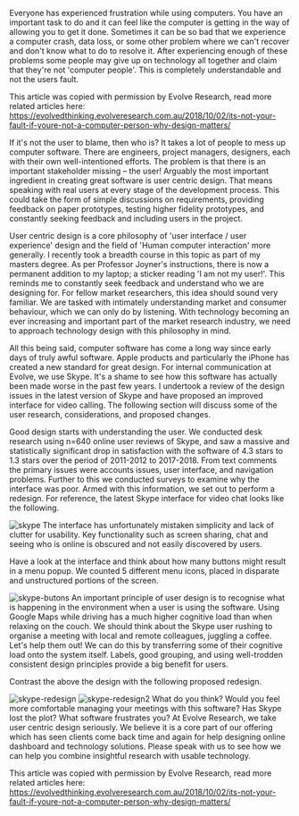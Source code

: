 Everyone has experienced frustration while using computers. You have an important task to do and it can feel like the computer is getting in the way of allowing you to get it done. Sometimes it can be so bad that we experience a computer crash, data loss, or some other problem where we can't recover and don't know what to do to resolve it. After experiencing enough of these problems some people may give up on technology all together and claim that they're not 'computer people'. This is completely understandable and not the users fault.

This article was copied with permission by Evolve Research, read more related articles here: https://evolvedthinking.evolveresearch.com.au/2018/10/02/its-not-your-fault-if-youre-not-a-computer-person-why-design-matters/

If it's not the user to blame, then who is? It takes a lot of people to mess up computer software. There are engineers, project managers, designers, each with their own well-intentioned efforts. The problem is that there is an important stakeholder missing – the user! Arguably the most important ingredient in creating great software is user centric design. That means speaking with real users at every stage of the development process. This could take the form of simple discussions on requirements, providing feedback on paper prototypes, testing higher fidelity prototypes, and constantly seeking feedback and including users in the project.

User centric design is a core philosophy of 'user interface / user experience' design and the field of 'Human computer interaction' more generally. I recently took a breadth course in this topic as part of my masters degree. As per Professor Joyner's instructions, there is now a permanent addition to my laptop; a sticker reading 'I am not my user!'. This reminds me to constantly seek feedback and understand who we are designing for. For fellow market researchers, this idea should sound very familiar. We are tasked with intimately understanding market and consumer behaviour, which we can only do by listening. With technology becoming an ever increasing and important part of the market research industry, we need to approach technology design with this philosophy in mind.

All this being said, computer software has come a long way since early days of truly awful software. Apple products and particularly the iPhone has created a new standard for great design. For internal communication at Evolve, we use Skype. It's a shame to see how this software has actually been made worse in the past few years. I undertook a review of the design issues in the latest version of Skype and have proposed an improved interface for video calling. The following section will discuss some of the user research, considerations, and proposed changes.

Good design starts with understanding the user. We conducted desk research using n=640 online user reviews of Skype, and saw a massive and statistically significant drop in satisfaction with the software of 4.3 stars to 1.3 stars over the period of 2011-2012 to 2017-2018. From text comments the primary issues were accounts issues, user interface, and navigation problems. Further to this we conducted surveys to examine why the interface was poor. Armed with this information, we set out to perform a redesign. For reference, the latest Skype interface for video chat looks like the following.

![skype](https://www.nickjenkins.com.au/static/assets/design/01_skype.png "skype")
The interface has unfortunately mistaken simplicity and lack of clutter for usability. Key functionality such as screen sharing, chat and seeing who is online is obscured and not easily discovered by users.

Have a look at the interface and think about how many buttons might result in a menu popup. We counted 5 different menu icons, placed in disparate and unstructured portions of the screen.

![skype-butons](https://www.nickjenkins.com.au/static/assets/design/02_skype-butons.png "skype-butons")
An important principle of user design is to recognise what is happening in the environment when a user is using the software. Using Google Maps while driving has a much higher cognitive load than when relaxing on the couch. We should think about the Skype user rushing to organise a meeting with local and remote colleagues, juggling a coffee. Let's help them out! We can do this by transferring some of their cognitive load onto the system itself. Labels, good grouping, and using well-trodden consistent design principles provide a big benefit for users.

Contrast the above the design with the following proposed redesign.

![skype-redesign](https://www.nickjenkins.com.au/static/assets/design/03_skype-redesign.png "skype-redesign")
![skype-redesign2](https://www.nickjenkins.com.au/static/assets/design/04_skype-redesign2.png "skype-redesign2")
What do you think? Would you feel more comfortable managing your meetings with this software? Has Skype lost the plot? What software frustrates you? At Evolve Research, we take user centric design seriously. We believe it is a core part of our offering which has seen clients come back time and again for help designing online dashboard and technology solutions. Please speak with us to see how we can help you combine insightful research with usable technology.

This article was copied with permission by Evolve Research, read more related articles here: https://evolvedthinking.evolveresearch.com.au/2018/10/02/its-not-your-fault-if-youre-not-a-computer-person-why-design-matters/